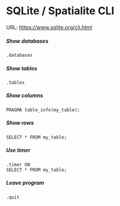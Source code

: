 # SQLite / Spatialite CLI

URL: https://www.sqlite.org/cli.html

##### Show databases

    .databases

##### Show tables

    .tables

##### Show columns

    PRAGMA table_info(my_table);

##### Show rows

    SELECT * FROM my_table;

##### Use timer

    .timer ON
    SELECT * FROM my_table;

##### Leave program

    .quit

